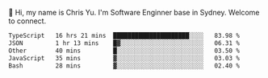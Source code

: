 👋 Hi, my name is Chris Yu. I'm Software Enginner base in Sydney. Welcome to connect.

<!--START_SECTION:waka-->

```txt
TypeScript   16 hrs 21 mins  █████████████████████░░░░   83.98 %
JSON         1 hr 13 mins    █▓░░░░░░░░░░░░░░░░░░░░░░░   06.31 %
Other        40 mins         █░░░░░░░░░░░░░░░░░░░░░░░░   03.50 %
JavaScript   35 mins         ▓░░░░░░░░░░░░░░░░░░░░░░░░   03.03 %
Bash         28 mins         ▓░░░░░░░░░░░░░░░░░░░░░░░░   02.40 %
```

<!--END_SECTION:waka-->
